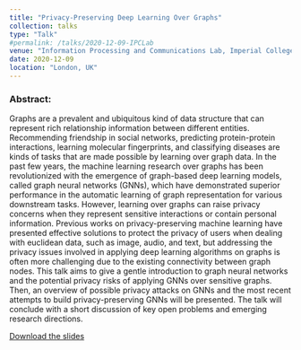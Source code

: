 ```yaml
---
title: "Privacy-Preserving Deep Learning Over Graphs"
collection: talks
type: "Talk"
#permalink: /talks/2020-12-09-IPCLab
venue: "Information Processing and Communications Lab, Imperial College London"
date: 2020-12-09
location: "London, UK"
---
```

 
<h3>Abstract:</h3>  
Graphs are a prevalent and ubiquitous kind of data structure that can represent rich relationship information between different entities. Recommending friendship in social networks, predicting protein-protein interactions, learning molecular fingerprints, and classifying diseases are kinds of tasks that are made possible by learning over graph data. In the past few years, the machine learning research over graphs has been revolutionized with the emergence of graph-based deep learning models, called graph neural networks (GNNs), which have demonstrated superior performance in the automatic learning of graph representation for various downstream tasks. However, learning over graphs can raise privacy concerns when they represent sensitive interactions or contain personal information. Previous works on privacy-preserving machine learning have presented effective solutions to protect the privacy of users when dealing with euclidean data, such as image, audio, and text, but addressing the privacy issues involved in applying deep learning algorithms on graphs is often more challenging due to the existing connectivity between graph nodes. This talk aims to give a gentle introduction to graph neural networks and the potential privacy risks of applying GNNs over sensitive graphs. Then, an overview of possible privacy attacks on GNNs and the most recent attempts to build privacy-preserving GNNs will be presented. The talk will conclude with a short discussion of key open problems and emerging research directions.  

[Download the slides]({{base_path}}/files/slides/20.12.09-IPCLab.pdf)
